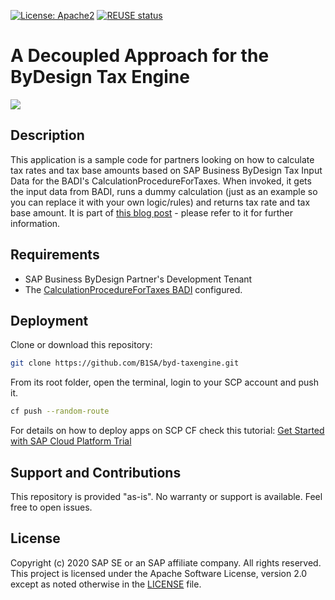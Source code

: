 [![License: Apache2](https://img.shields.io/badge/License-Apache2-green.svg)](https://opensource.org/licenses/Apache-2.0)
[![REUSE status](https://api.reuse.software/badge/github.com/SAP-samples/byd-taxengine)](https://api.reuse.software/info/github.com/SAP-samples/byd-taxengine)


# A Decoupled Approach for the ByDesign Tax Engine
[![](https://blogs.sap.com/wp-content/uploads/2020/11/badi_lc.jpg)]()

## Description
This application is a sample code for partners looking on how to calculate tax rates and tax base amounts based on SAP Business ByDesign Tax Input Data for the BADI's CalculationProcedureForTaxes. When invoked, it gets the input data from BADI, runs a dummy calculation (just as an example so you can replace it with your own logic/rules) and returns tax rate and tax base amount. It is part of [this blog post](https://blogs.sap.com/2020/12/02/the-guide-hybrid-tax-calculation-for-the-smb/) - please refer to it for further information.

## Requirements
* SAP Business ByDesign Partner's Development Tenant
* The [CalculationProcedureForTaxes BADI](https://github.com/B1SA/byd-taxengine/) configured.

## Deployment
Clone or download this repository:
```bash
git clone https://github.com/B1SA/byd-taxengine.git
```
From its root folder, open the terminal, login to your SCP account and push it.
```bash
cf push --random-route
```
For details on how to deploy apps on SCP CF check this tutorial: [Get Started with SAP Cloud Platform Trial](https://developers.sap.com/tutorials/cp-trial-quick-onboarding.html)

## Support and Contributions
This repository is provided "as-is". No warranty or support is available. Feel free to open issues.

## License
Copyright (c) 2020 SAP SE or an SAP affiliate company. All rights reserved. This project is licensed under the Apache Software License, version 2.0 except as noted otherwise in the [LICENSE](LICENSES/Apache-2.0.txt) file.

